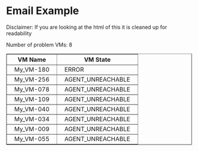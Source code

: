 # Email Example

<p>Disclaimer: If you are looking at the html of this it is cleaned up for readability</p>
    <p>Number of problem VMs: 8</p>
    <table border="1" style="border-collapse: collapse;">
        <tr>
            <th style="padding-left:20px; padding-right:20px;">
                VM Name
            </th>
            <th style="padding-left:20px; padding-right:20px;">
                VM State
            </th>
        </tr>
        <tr>
            <td style="padding-left:20px; padding-right:20px;">
                My_VM-180
            </td>
            <td style="padding-left:20px; padding-right:20px;">
                ERROR
            </td>
        </tr>
        <tr>
            <td style="padding-left:20px; padding-right:20px;">
                My_VM-256
            </td>
            <td style="padding-left:20px; padding-right:20px;">
                AGENT_UNREACHABLE
            </td>
        </tr>
        <tr>
            <td style="padding-left:20px; padding-right:20px;">
                My_VM-078
            </td>
            <td style="padding-left:20px; padding-right:20px;">
                AGENT_UNREACHABLE
            </td>
        </tr>
        <tr>
            <td style="padding-left:20px; padding-right:20px;">
                My_VM-109
            </td>
            <td style="padding-left:20px; padding-right:20px;">
                AGENT_UNREACHABLE
            </td>
        </tr>
        <tr>
            <td style="padding-left:20px; padding-right:20px;">
                My_VM-040
            </td>
            <td style="padding-left:20px; padding-right:20px;">
                AGENT_UNREACHABLE
            </td>
        </tr>
        <tr>
            <td style="padding-left:20px; padding-right:20px;">
                My_VM-034
            </td>
            <td style="padding-left:20px; padding-right:20px;">
                AGENT_UNREACHABLE
            </td>
        </tr>
        <tr>
            <td style="padding-left:20px; padding-right:20px;">
                My_VM-009
            </td>
            <td style="padding-left:20px; padding-right:20px;">
                AGENT_UNREACHABLE
            </td>
        </tr>
        <tr>
            <td style="padding-left:20px; padding-right:20px;">
                My_VM-055
            </td>
            <td style="padding-left:20px; padding-right:20px;">
                AGENT_UNREACHABLE
            </td>
        </tr>
    </table>
